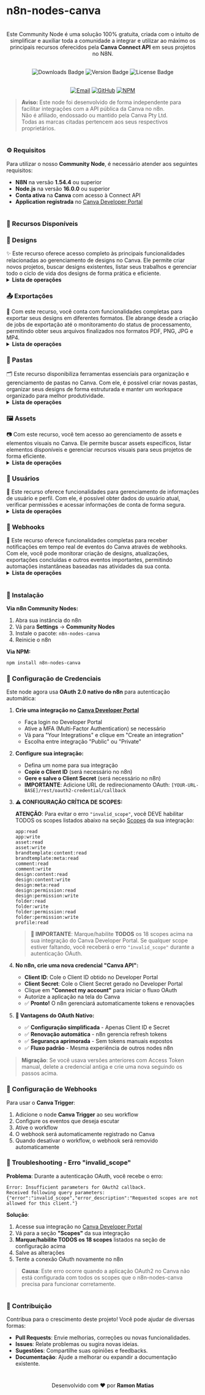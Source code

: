 # n8n-nodes-canva

<p align="center"><br>
Este Community Node é uma solução 100% gratuita, criada com o intuito de simplificar e auxiliar toda a comunidade a integrar e utilizar ao máximo os principais recursos oferecidos pela <b>Canva Connect API</b> em seus projetos no N8N.
</p>
<br>
	
<div align="center">
  <img src="https://img.shields.io/badge/dynamic/json?url=https%3A%2F%2Fapi.npmjs.org%2Fdownloads%2Fpoint%2Flast-year%2Fn8n-nodes-canva&query=downloads&style=for-the-badge&label=Total%20de%20Downloads&labelColor=%230d1117&color=%23359514&cacheSeconds=30&link=https%3A%2F%2Fwww.npmjs.com%2Fpackage%2Fn8n-nodes-agendor" alt="Downloads Badge">
  <img src="https://img.shields.io/npm/v/n8n-nodes-canva?style=for-the-badge&label=Versão&labelColor=%230d1117&color=%23007ACC" alt="Version Badge">
  <img src="https://img.shields.io/npm/l/n8n-nodes-canva?style=for-the-badge&label=Licença&labelColor=%230d1117&color=%23FFA500" alt="License Badge">
</div>
<br>

<p align="center">
  <a href="mailto:contato@lumiaria.com.br"><img src="https://img.shields.io/badge/Email-Suporte-red?style=for-the-badge&logo=gmail&logoColor=white" alt="Email"></a>     
  <a href="https://github.com/ramonmatias19/n8n-nodes-canva"><img src="https://img.shields.io/badge/GitHub-Repositório-black?style=for-the-badge&logo=github&logoColor=white" alt="GitHub"></a>     
  <a href="https://www.npmjs.com/package/n8n-nodes-canva"><img src="https://img.shields.io/badge/NPM-Package-red?style=for-the-badge&logo=npm&logoColor=white" alt="NPM"></a>
</p>

> **Aviso:** Este node foi desenvolvido de forma independente para facilitar integrações com a API pública da Canva no n8n.  
> Não é afiliado, endossado ou mantido pela Canva Pty Ltd.  
> Todas as marcas citadas pertencem aos seus respectivos proprietários.

<h1></h1>

<h3>⚙️ Requisitos</h3>

Para utilizar o nosso **Community Node**, é necessário atender aos seguintes requisitos:  
- **N8N** na versão **1.54.4** ou superior  
- **Node.js** na versão **16.0.0** ou superior  
- **Conta ativa** na **Canva** com acesso à Connect API  
- **Application registrada** no [Canva Developer Portal](https://www.canva.dev/)

<h1></h1>

<h3>📌 Recursos Disponíveis</h3>

<h3>🎨 Designs</h3>
✨ Este recurso oferece acesso completo às principais funcionalidades relacionadas ao gerenciamento de designs no Canva. Ele permite criar novos projetos, buscar designs existentes, listar seus trabalhos e gerenciar todo o ciclo de vida dos designs de forma prática e eficiente.
<br>
<details>
  <summary><b>Lista de operações</b></summary>
	<details>
  	<summary>   ✅ <b> Criar Design</b></summary>
	</details>
	<details>
  	<summary>   ✅ <b> Buscar Design</b></summary>
	</details>
	<details>
  	<summary>   ✅ <b> Listar Designs</b></summary>
	</details>
	<details>
  	<summary>   ✅ <b> Tipos Suportados</b></summary>
	</details>
</details>

<h3>📤 Exportações</h3>
🔄 Com este recurso, você conta com funcionalidades completas para exportar seus designs em diferentes formatos. Ele abrange desde a criação de jobs de exportação até o monitoramento do status de processamento, permitindo obter seus arquivos finalizados nos formatos PDF, PNG, JPG e MP4.
<br>
<details>
  <summary><b>Lista de operações</b></summary>
	<details>
  	<summary>   ✅ <b> Criar Job de Exportação</b></summary>
	</details>
	<details>
  	<summary>   ✅ <b> Verificar Status da Exportação</b></summary>
	</details>
	<details>
  	<summary>   ✅ <b> Formatos PDF</b></summary>
	</details>
	<details>
  	<summary>   ✅ <b> Formatos PNG/JPG</b></summary>
	</details>
	<details>
  	<summary>   ✅ <b> Formatos MP4</b></summary>
	</details>
</details>

<h3>📁 Pastas</h3>
🗂️ Este recurso disponibiliza ferramentas essenciais para organização e gerenciamento de pastas no Canva. Com ele, é possível criar novas pastas, organizar seus designs de forma estruturada e manter um workspace organizado para melhor produtividade.
<br>
<details>
  <summary><b>Lista de operações</b></summary>
	<details>
  	<summary>   ✅ <b> Criar Pasta</b></summary>
	</details>
	<details>
  	<summary>   ✅ <b> Listar Pastas</b></summary>
	</details>
	<details>
  	<summary>   ✅ <b> Organizar Conteúdo</b></summary>
	</details>
</details>

<h3>🖼️ Assets</h3>
📷 Com este recurso, você tem acesso ao gerenciamento de assets e elementos visuais no Canva. Ele permite buscar assets específicos, listar elementos disponíveis e gerenciar recursos visuais para seus projetos de forma eficiente.
<br>
<details>
  <summary><b>Lista de operações</b></summary>
	<details>
  	<summary>   ✅ <b> Buscar Asset</b></summary>
	</details>
	<details>
  	<summary>   ✅ <b> Listar Assets</b></summary>
	</details>
	<details>
  	<summary>   ✅ <b> Gerenciar Recursos</b></summary>
	</details>
</details>

<h3>👤 Usuários</h3>
🔐 Este recurso oferece funcionalidades para gerenciamento de informações de usuário e perfil. Com ele, é possível obter dados do usuário atual, verificar permissões e acessar informações de conta de forma segura.
<br>
<details>
  <summary><b>Lista de operações</b></summary>
	<details>
  	<summary>   ✅ <b> Obter Perfil</b></summary>
	</details>
	<details>
  	<summary>   ✅ <b> Verificar Permissões</b></summary>
	</details>
	<details>
  	<summary>   ✅ <b> Informações da Conta</b></summary>
	</details>
</details>

<h3>🔔 Webhooks</h3>
📡 Este recurso oferece funcionalidades completas para receber notificações em tempo real de eventos do Canva através de webhooks. Com ele, você pode monitorar criação de designs, atualizações, exportações concluídas e outros eventos importantes, permitindo automações instantâneas baseadas nas atividades da sua conta.
<br>
<details>
  <summary><b>Lista de operações</b></summary>
	<details>
  	<summary>   ✅ <b> Design Criado</b></summary>
	</details>
	<details>
  	<summary>   ✅ <b> Design Atualizado</b></summary>
	</details>
	<details>
  	<summary>   ✅ <b> Exportação Concluída</b></summary>
	</details>
	<details>
  	<summary>   ✅ <b> Asset Eventos</b></summary>
	</details>
	<details>
  	<summary>   ✅ <b> Pasta Eventos</b></summary>
	</details>
	<details>
  	<summary>   ✅ <b> Comentário Eventos</b></summary>
	</details>
	<details>
  	<summary>   ✅ <b> Filtros Personalizados</b></summary>
	</details>
</details>

<h1></h1>

<h3>🚀 Instalação</h3>

**Via n8n Community Nodes:**
1. Abra sua instância do n8n
2. Vá para **Settings** → **Community Nodes**
3. Instale o pacote: `n8n-nodes-canva`
4. Reinicie o n8n

**Via NPM:**
```bash
npm install n8n-nodes-canva
```

### 🔑 Configuração de Credenciais

Este node agora usa **OAuth 2.0 nativo do n8n** para autenticação automática:

1. **Crie uma integração no [Canva Developer Portal](https://www.canva.dev/)**
   - Faça login no Developer Portal
   - Ative a MFA (Multi-Factor Authentication) se necessário
   - Vá para "Your Integrations" e clique em "Create an integration"
   - Escolha entre integração "Public" ou "Private"

2. **Configure sua integração:**
   - Defina um nome para sua integração
   - **Copie o Client ID** (será necessário no n8n)
   - **Gere e salve o Client Secret** (será necessário no n8n)
   - **IMPORTANTE**: Adicione URL de redirecionamento OAuth: `[YOUR-URL-BASE]/rest/oauth2-credential/callback`

3. **⚠️ CONFIGURAÇÃO CRÍTICA DE SCOPES:**
   
   **ATENÇÃO**: Para evitar o erro `"invalid_scope"`, você DEVE habilitar TODOS os scopes listados abaixo na seção [Scopes](https://www.canva.com/developers/integrations/connect-api/) da sua integração:
   
   ```
   app:read
   app:write
   asset:read
   asset:write
   brandtemplate:content:read
   brandtemplate:meta:read
   comment:read
   comment:write
   design:content:read
   design:content:write
   design:meta:read
   design:permission:read
   design:permission:write
   folder:read
   folder:write
   folder:permission:read
   folder:permission:write
   profile:read
   ```
   
   > **🚨 IMPORTANTE**: Marque/habilite **TODOS** os 18 scopes acima na sua integração do Canva Developer Portal. Se qualquer scope estiver faltando, você receberá o erro `"invalid_scope"` durante a autenticação OAuth.

4. **No n8n, crie uma nova credencial "Canva API":**
   - **Client ID**: Cole o Client ID obtido no Developer Portal
   - **Client Secret**: Cole o Client Secret gerado no Developer Portal
   - Clique em **"Connect my account"** para iniciar o fluxo OAuth
   - Autorize a aplicação na tela do Canva
   - ✅ **Pronto!** O n8n gerenciará automaticamente tokens e renovações

5. **🎯 Vantagens do OAuth Nativo:**
   - ✅ **Configuração simplificada** - Apenas Client ID e Secret
   - ✅ **Renovação automática** - n8n gerencia refresh tokens
   - ✅ **Segurança aprimorada** - Sem tokens manuais expostos
   - ✅ **Fluxo padrão** - Mesma experiência de outros nodes n8n

> **Migração**: Se você usava versões anteriores com Access Token manual, delete a credencial antiga e crie uma nova seguindo os passos acima.

### 📡 Configuração de Webhooks

Para usar o **Canva Trigger**:

1. Adicione o node **Canva Trigger** ao seu workflow
2. Configure os eventos que deseja escutar
3. Ative o workflow
4. O webhook será automaticamente registrado no Canva
5. Quando desativar o workflow, o webhook será removido automaticamente

### 🚨 Troubleshooting - Erro "invalid_scope"

**Problema**: Durante a autenticação OAuth, você recebe o erro:
```
Error: Insufficient parameters for OAuth2 callback.
Received following query parameters: {"error":"invalid_scope","error_description":"Requested scopes are not allowed for this client."}
```

**Solução**: 
1. Acesse sua integração no [Canva Developer Portal](https://developers.canva.com/apps)
2. Vá para a seção **"Scopes"** da sua integração
3. **Marque/habilite TODOS os 18 scopes** listados na seção de configuração acima
4. Salve as alterações
5. Tente a conexão OAuth novamente no n8n

> **Causa**: Este erro ocorre quando a aplicação OAuth2 no Canva não está configurada com todos os scopes que o n8n-nodes-canva precisa para funcionar corretamente.

<h1></h1>

<h3>🤝 Contribuição</h3>

Contribua para o crescimento deste projeto! Você pode ajudar de diversas formas:  
- **Pull Requests**: Envie melhorias, correções ou novas funcionalidades.  
- **Issues**: Relate problemas ou sugira novas ideias.  
- **Sugestões**: Compartilhe suas opiniões e feedbacks.  
- **Documentação**: Ajude a melhorar ou expandir a documentação existente.  

<h1></h1>

<p align="center">
Desenvolvido com ❤️ por <b>Ramon Matias</b>
</p> 